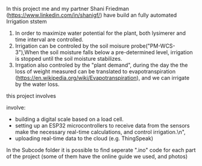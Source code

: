 
In this project me and my partner Shani Friedman (https://www.linkedin.com/in/shanigf/) have build an fully automated Irrigation ststem

1. In order to maximize water potential for the plant, both lysimerer and time interval are controlled.
2. Irrigation can be controled by the soil moisure probe("PM-WCS-3"),When the soil moisture falls below a pre-determined level, irrigation is stopped until the soil moisture stabilizes.
3. Irrgation also controled by the "plant demand", during the day the the loss of weight measured can be translated to evapotranspiration (https://en.wikipedia.org/wiki/Evapotranspiration), and we can irrigate by the water loss.

this project involves 

involve: 
* building a digital scale based on a load cell.
* setting up an ESP32 microcontrollers to receive data from the sensors make the necessary real-time calculations, and control irrigation.\n",
* uploading real-time data to the cloud (e.g. ThingSpeak)

In the Subcode folder it is possible to find seperate ".ino" code for each part of the 
project (some of them have the online guide we used, and photos)
